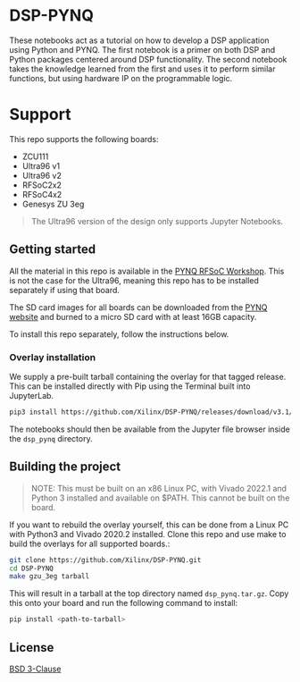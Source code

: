 # DSP-PYNQ
These notebooks act as a tutorial on how to develop a DSP application using Python and PYNQ. The first notebook is a primer on both DSP and Python packages centered around DSP functionality. The second notebook takes the knowledge learned from the first and uses it to perform similar functions, but using hardware IP on the programmable logic.

# Support
This repo supports the following boards:
   - ZCU111
   - Ultra96 v1
   - Ultra96 v2
   - RFSoC2x2
   - RFSoC4x2
   - Genesys ZU 3eg

> The Ultra96 version of the design only supports Jupyter Notebooks.

## Getting started
All the material in this repo is available in the [PYNQ RFSoC Workshop](https://github.com/Xilinx/PYNQ_RFSOC_Workshop). This is not the case for the Ultra96, meaning this repo has to be installed separately if using that board.

The SD card images for all boards can be downloaded from the [PYNQ website](http://www.pynq.io/board.html) and burned to a micro SD card with at least 16GB capacity.

To install this repo separately, follow the instructions below.

### Overlay installation
We supply a pre-built tarball containing the overlay for that tagged release. This can be installed directly with Pip using the Terminal built into JupyterLab.

```bash
pip3 install https://github.com/Xilinx/DSP-PYNQ/releases/download/v3.1/dsp_pynq-3.1.tar.gz
```

The notebooks should then be available from the Jupyter file browser inside the `dsp_pynq` directory.

## Building the project 
> NOTE: This must be built on an x86 Linux PC, with Vivado 2022.1 and Python 3 installed and available on $PATH. This cannot be built on the board.

If you want to rebuild the overlay yourself, this can be done from a Linux PC with Python3 and Vivado 2020.2 installed. Clone this repo and use make to build the overlays for all supported boards.:

```sh
git clone https://github.com/Xilinx/DSP-PYNQ.git
cd DSP-PYNQ
make gzu_3eg tarball
```

This will result in a tarball at the top directory named `dsp_pynq.tar.gz`. Copy this onto your board and run the following command to install:

```sh
pip install <path-to-tarball>
```

## License
[BSD 3-Clause](https://github.com/Xilinx/DSP-PYNQ/blob/master/LICENSE)

